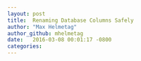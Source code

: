 ```yaml
---
layout: post
title:  Renaming Database Columns Safely
author: "Max Helmetag"
author_github: mhelmetag
date:   2016-03-08 00:01:17 -0800
categories:
---
```

